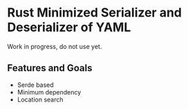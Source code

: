 # Rust Minimized Serializer and Deserializer of YAML

Work in progress, do not use yet.

## Features and Goals
 * Serde based
 * Minimum dependency
 * Location search
